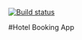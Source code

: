 [![Build status](https://dev.azure.com/koger23/HotelBookingApp/_apis/build/status/hotelbookingapp%20-%201%20-%20CI%20-%20development)](https://dev.azure.com/koger23/HotelBookingApp/_build/latest?definitionId=9)

#Hotel Booking App